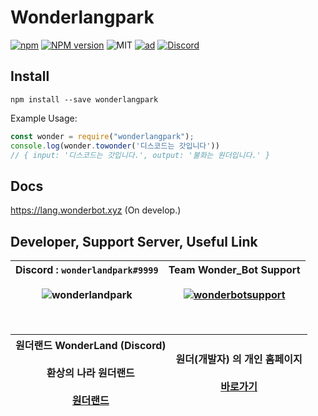 
# Wonderlangpark

[![npm](https://img.shields.io/npm/v/npm.svg)](https://www.npmjs.com/package/wonderlangpark)
[![NPM version](https://badge.fury.io/js/wonderlangpark.svg)](https://www.npmjs.com/package/wonderlangpark)
![MIT](https://img.shields.io/dub/l/vibe-d.svg)
[![ad](https://img.shields.io/npm/dt/wonderlangpark.svg)](https://www.npmjs.com/package/wonderlangpark)
[![Discord](https://discordapp.com/api/guilds/512553485766492171/embed.png)](https://invite.gg/wonderbot)


## Install

```
npm install --save wonderlangpark
```

Example Usage:
```js
const wonder = require("wonderlangpark");
console.log(wonder.towonder('디스코드는 갓입니다'))
// { input: '디스코드는 갓입니다.', output: '불화는 원더입니다.' }
```

## Docs
https://lang.wonderbot.xyz (On develop.)

## Developer, Support Server, Useful Link
| Discord : `wonderlandpark#9999`<br><br>![wonderlandpark](https://cdn.discordapp.com/avatars/285185716240252929/f50a084aaa45c57699c3dba1b7846122.png?size=2048) | Team Wonder_Bot Support<br><br>[![wonderbotsupport](https://discordapp.com/api/guilds/470028725287780352/embed.png?style=banner2)](https://discord.wonderbot.xyz)
|---|---|
<br>

|원더랜드 WonderLand (Discord)<br><br>환상의 나라 원더랜드<br><br>[원더랜드](https://discord.gg/y6Yqeav)  | 원더(개발자) 의 개인 홈페이지<br><br>[바로가기](https://dev.wonderbot.xyz)
|---|---|

